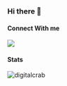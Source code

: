 ### Hi there 👋

#### Connect With me
<a href="https://github.com/digitalcrab"><img src="https://img.shields.io/github/followers/digitalcrab?label=Follow&style=social"></a>

#### Stats

<img align="left" src="https://github-readme-stats.vercel.app/api/top-langs?username=digitalcrab&show_icons=true&locale=en&layout=compact" alt="digitalcrab" />
